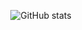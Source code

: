 <p align="center">
    <img src="https://github-readme-stats.vercel.app/api?username=GizmoTjaz&count_private=true&theme=tokyonight&hide_border=true&show_icons=true&bg_color=242938&border_radius=10" alt="GitHub stats">
</p>
